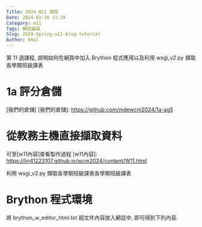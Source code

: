 ```yaml
---
Title: 2024 W11 課程
Date: 2024-02-18 11:39
Category: w11
Tags: 網誌編寫
Slug: 2024-Spring-w11-blog-tutorial
Author: kmol
---
```


第 11 週課程, 說明如何在網頁中加入 Brython 程式應用以及利用 wsgi_v2.py 擷取各學期班級課表

<!-- PELICAN_END_SUMMARY -->

# 1a 評分倉儲
[我們的倉儲]
[我們的倉儲]: https://github.com/mdewcm2024/1a-ag5

# 從教務主機直接擷取資料
可至[w11內容]查看製作過程
[w11內容]: https://lin41223107.github.io/wcm2024/content/W11.html

利用 wsgi_v2.py 擷取各學期班級課表各學期班級課表

# Brython 程式環境
將 brython_w_editor_html.txt 超文件內容放入網誌中, 即可得到下列內容.